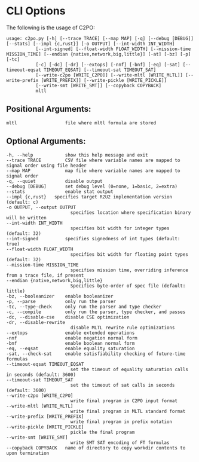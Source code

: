 # CLI Options
The following is the usage of C2PO:

    usage: c2po.py [-h] [--trace TRACE] [--map MAP] [-q] [--debug [DEBUG]] [--stats] [--impl {c,rust}] [-o OUTPUT] [--int-width INT_WIDTH]
               [--int-signed] [--float-width FLOAT_WIDTH] [--mission-time MISSION_TIME] [--endian {native,network,big,little}] [-at] [-bz] [-p] [-tc]
               [-c] [-dc] [-dr] [--extops] [-nnf] [-bnf] [-eq] [-sat] [--timeout-eqsat TIMEOUT_EQSAT] [--timeout-sat TIMEOUT_SAT]
               [--write-c2po [WRITE_C2PO]] [--write-mltl [WRITE_MLTL]] [--write-prefix [WRITE_PREFIX]] [--write-pickle [WRITE_PICKLE]]
               [--write-smt [WRITE_SMT]] [--copyback COPYBACK]
               mltl

## Positional Arguments:
    mltl                  file where mltl formula are stored

## Optional Arguments:
    -h, --help            show this help message and exit
    --trace TRACE         CSV file where variable names are mapped to signal order using file header
    --map MAP             map file where variable names are mapped to signal order
    -q, --quiet           disable output
    --debug [DEBUG]       set debug level (0=none, 1=basic, 2=extra)
    --stats               enable stat output
    --impl {c,rust}   specifies target R2U2 implementation version (default: c)
    -o OUTPUT, --output OUTPUT
                            specifies location where specification binary will be written
    --int-width INT_WIDTH
                            specifies bit width for integer types (default: 32)
    --int-signed          specifies signedness of int types (default: true)
    --float-width FLOAT_WIDTH
                            specifies bit width for floating point types (default: 32)
    --mission-time MISSION_TIME
                            specifies mission time, overriding inference from a trace file, if present
    --endian {native,network,big,little}
                            Specifies byte-order of spec file (default: little)
    -bz, --booleanizer    enable booleanizer
    -p, --parse           only run the parser
    -tc, --type-check     only run the parser and type checker
    -c, --compile         only run the parser, type checker, and passes
    -dc, --disable-cse    disable CSE optimization
    -dr, --disable-rewrite
                            disable MLTL rewrite rule optimizations
    --extops              enable extended operations
    -nnf                  enable negation normal form
    -bnf                  enable boolean normal form
    -eq, --eqsat          enable equality saturation
    -sat, --check-sat     enable satisfiability checking of future-time formulas
    --timeout-eqsat TIMEOUT_EQSAT
                            set the timeout of equality saturation calls in seconds (default: 3600)
    --timeout-sat TIMEOUT_SAT
                            set the timeout of sat calls in seconds (default: 3600)
    --write-c2po [WRITE_C2PO]
                            write final program in C2PO input format
    --write-mltl [WRITE_MLTL]
                            write final program in MLTL standard format
    --write-prefix [WRITE_PREFIX]
                            write final program in prefix notation
    --write-pickle [WRITE_PICKLE]
                            pickle the final program
    --write-smt [WRITE_SMT]
                            write SMT SAT encoding of FT formulas
    --copyback COPYBACK   name of directory to copy workdir contents to upon termination